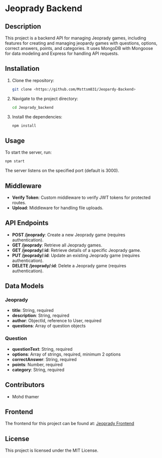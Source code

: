 # Jeoprady Backend

## Description
This project is a backend API for managing Jeoprady games, including features for creating and managing jeopardy games with questions, options, correct answers, points, and categories. It uses MongoDB with Mongoose for data modeling and Express for handling API requests.

## Installation
1. Clone the repository:
   ```bash
   git clone <https://github.com/Msttsm831/Jeopardy-Backend>
   ```
2. Navigate to the project directory:
   ```bash
   cd Jeoprady_backend
   ```
3. Install the dependencies:
   ```bash
   npm install
   ```

## Usage
To start the server, run:
```bash
npm start
```
The server listens on the specified port (default is 3000).

## Middleware
- **Verify Token**: Custom middleware to verify JWT tokens for protected routes.
- **Upload**: Middleware for handling file uploads.

## API Endpoints
- **POST /jeoprady**: Create a new Jeoprady game (requires authentication).
- **GET /jeoprady**: Retrieve all Jeoprady games.
- **GET /jeoprady/:id**: Retrieve details of a specific Jeoprady game.
- **PUT /jeoprady/:id**: Update an existing Jeoprady game (requires authentication).
- **DELETE /jeoprady/:id**: Delete a Jeoprady game (requires authentication).

## Data Models
### Jeoprady
- **title**: String, required
- **description**: String, required
- **author**: ObjectId, reference to User, required
- **questions**: Array of question objects

### Question
- **questionText**: String, required
- **options**: Array of strings, required, minimum 2 options
- **correctAnswer**: String, required
- **points**: Number, required
- **category**: String, required

## Contributors   
- Mohd thamer

## Frontend
The frontend for this project can be found at: [Jeoprady Frontend](https://github.com/Msttsm831/Jeoprady_frontend)

## License
This project is licensed under the MIT License.
